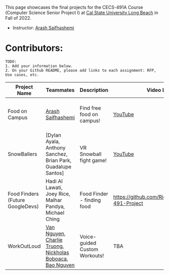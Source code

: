 
This page showcases the final projects for the CECS-491A Course (Computer Science Senior Project I) at [Cal State University Long Beach](https://www.csulb.edu/) in Fall of 2022.

- Instructor: [Arash Saifhashemi](https://www.linkedin.com/in/ourarash/) 

# Contributors:

```
TODO:
1. Add your information below.
2. On your Github README, please add links to each assignment: RFP, Use cases, etc.
```


|Project Name| Teammates | Description |Video Link|Github Link|Slides Link|
| --- | --- | --- | --- | --- | --- |
| Food on Campus | [Arash Saifhashemi](https://www.linkedin.com/in/ourarash/)| Find free food on campus! | [YouTube](https://www.youtube.com/arisaif)|[Github](https://github.com/ourarash) | [Link to slides (e.g. in google drive)](http://myslides)|
| SnowBallers | [Dylan Ayala, Anthony Sanchez, Brian Park, Guadalupe Santos]| VR Snowball fight game! | [YouTube](https://www.youtube.com/arisaif)|[Github](https://github.com/BlackSwiss/491ASnowBallers) | [Link to slides (e.g. in google drive)](http://myslides)|
| Food Finders (Future GoogleDevs) | Hadi Al Lawati, Joey Rice, Malhar Pandya, Michael Ching | Food Finder - finding food | https://github.com/Ricearoni26/CECS-491-Project |  | 
| WorkOutLoud | [Van Nguyen](https://github.com/personallyvnguyen/), [Charlie Truong](https://github.com/daseann), [Nickholas Boboaca](https://github.com/ImVispo/), [Bao Nguyen](https://github.com/baonguyen0703) | Voice-guided Custom Workouts! | TBA |[Github](https://github.com/WorkOutLoudApp/documents) | TBA |
